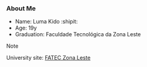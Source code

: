 ### About Me
- Name: Luma Kido :shipit:
- Age: 19y
- Graduation: Faculdade Tecnológica da Zona Leste

>[!NOTE] 
>University site: [FATEC Zona Leste](https://www.fateczl.edu.br/inicio)
